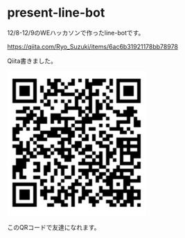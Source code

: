 # present-line-bot
12/8-12/9のWEハッカソンで作ったline-botです。

https://qiita.com/Ryo_Suzuki/items/6ac6b31921178bb78978

Qiita書きました。

![QRcode](https://github.com/ryo-s2000/present-line-bot/blob/master/image/qr.png "QRcode")

このQRコードで友達になれます。
